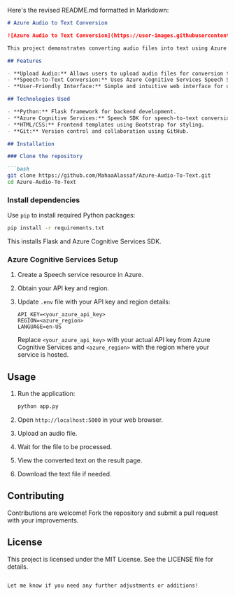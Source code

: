 Here's the revised README.md formatted in Markdown:

```markdown
# Azure Audio to Text Conversion

![Azure Audio to Text Conversion](https://user-images.githubusercontent.com/86031983/175003761-99ee51cf-9900-45de-af49-9465279eaa39.png)

This project demonstrates converting audio files into text using Azure Cognitive Services Speech SDK within a Flask web application integrated with Azure Speech API.

## Features

- **Upload Audio:** Allows users to upload audio files for conversion to text.
- **Speech-to-Text Conversion:** Uses Azure Cognitive Services Speech SDK to convert uploaded audio files to text.
- **User-Friendly Interface:** Simple and intuitive web interface for uploading and viewing conversion results.

## Technologies Used

- **Python:** Flask framework for backend development.
- **Azure Cognitive Services:** Speech SDK for speech-to-text conversion.
- **HTML/CSS:** Frontend templates using Bootstrap for styling.
- **Git:** Version control and collaboration using GitHub.

## Installation

### Clone the repository

```bash
git clone https://github.com/MahaaAlassaf/Azure-Audio-To-Text.git
cd Azure-Audio-To-Text
```

### Install dependencies

Use `pip` to install required Python packages:

```bash
pip install -r requirements.txt
```

This installs Flask and Azure Cognitive Services SDK.

### Azure Cognitive Services Setup

1. Create a Speech service resource in Azure.
2. Obtain your API key and region.
3. Update `.env` file with your API key and region details:

   ```
   API_KEY=<your_azure_api_key>
   REGION=<azure_region>
   LANGUAGE=en-US
   ```

   Replace `<your_azure_api_key>` with your actual API key from Azure Cognitive Services and `<azure_region>` with the region where your service is hosted.

## Usage

1. Run the application:

   ```bash
   python app.py
   ```

2. Open `http://localhost:5000` in your web browser.
3. Upload an audio file.
4. Wait for the file to be processed.
5. View the converted text on the result page.
6. Download the text file if needed.

## Contributing

Contributions are welcome! Fork the repository and submit a pull request with your improvements.

## License

This project is licensed under the MIT License. See the LICENSE file for details.
```

Let me know if you need any further adjustments or additions!
